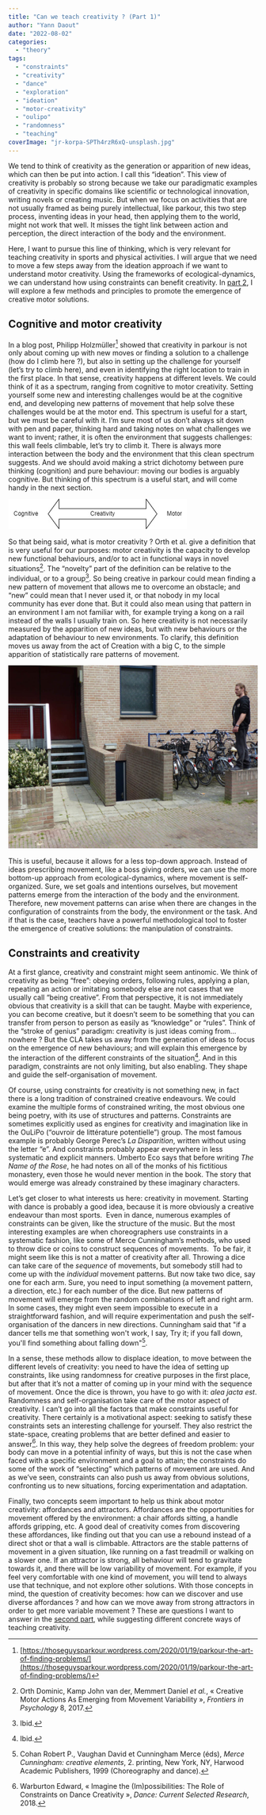 ```yaml
---
title: "Can we teach creativity ? (Part 1)"
author: "Yann Daout"
date: "2022-08-02"
categories: 
  - "theory"
tags: 
  - "constraints"
  - "creativity"
  - "dance"
  - "exploration"
  - "ideation"
  - "motor-creativity"
  - "oulipo"
  - "randomness"
  - "teaching"
coverImage: "jr-korpa-SPTh4rzR6xQ-unsplash.jpg"
---
```


We tend to think of creativity as the generation or apparition of new ideas, which can then be put into action. I call this “ideation”. This view of creativity is probably so strong because we take our paradigmatic examples of creativity in specific domains like scientific or technological innovation, writing novels or creating music. But when we focus on activities that are not usually framed as being purely intellectual, like parkour, this two step process, inventing ideas in your head, then applying them to the world, might not work that well. It misses the tight link between action and perception, the direct interaction of the body and the environment.

Here, I want to pursue this line of thinking, which is very relevant for teaching creativity in sports and physical activities. I will argue that we need to move a few steps away from the ideation approach if we want to understand motor creativity. Using the frameworks of ecological-dynamics, we can understand how using constraints can benefit creativity. In [part 2](../can-we-teach-creativity-part-2), I will explore a few methods and principles to promote the emergence of creative motor solutions.

## Cognitive and motor creativity

In a blog post, Philipp Holzmüller[^1] showed that creativity in parkour is not only about coming up with new moves or finding a solution to a challenge (how do I climb here ?), but also in setting up the challenge for yourself (let’s try to climb here), and even in identifying the right location to train in the first place. In that sense, creativity happens at different levels. We could think of it as a spectrum, ranging from cognitive to motor creativity. Setting yourself some new and interesting challenges would be at the cognitive end, and developing new patterns of movement that help solve these challenges would be at the motor end. This spectrum is useful for a start, but we must be careful with it. I’m sure most of us don’t always sit down with pen and paper, thinking hard and taking notes on what challenges we want to invent; rather, it is often the environment that suggests challenges: this wall feels climbable, let’s try to climb it. There is always more interaction between the body and the environment that this clean spectrum suggests. And we should avoid making a strict dichotomy between pure thinking (cognition) and pure behaviour: moving our bodies is arguably cognitive. But thinking of this spectrum is a useful start, and will come handy in the next section.

![](images/cognitive-motor-diagram.jpg)

So that being said, what is motor creativity ? Orth et al. give a definition that is very useful for our purposes: motor creativity is the capacity to develop new functional behaviours, and/or to act in functional ways in novel situations[^2]. The “novelty” part of the definition can be relative to the individual, or to a group[^3]. So being creative in parkour could mean finding a new pattern of movement that allows me to overcome an obstacle; and “new” could mean that I never used it, or that nobody in my local community has ever done that. But it could also mean using that pattern in an environment I am not familiar with, for example trying a kong on a rail instead of the walls I usually train on. So here creativity is not necessarily measured by the apparition of new ideas, but with new behaviours or the adaptation of behaviour to new environments. To clarify, this definition  moves us away from the act of Creation with a big C, to the simple apparition of statistically rare patterns of movement.

![](images/What-else-in-stead-of-kong-1024x750.jpg "What else than a kong ? (picture by Pawel van der Steen)")

This is useful, because it allows for a less top-down approach. Instead of ideas prescribing movement, like a boss giving orders, we can use the more bottom-up approach from ecological-dynamics, where movement is self-organized. Sure, we set goals and intentions ourselves, but movement patterns emerge from the interaction of the body and the environment. Therefore, new movement patterns can arise when there are changes in the configuration of constraints from the body, the environment or the task. And if that is the case, teachers have a powerful methodological tool to foster the emergence of creative solutions: the manipulation of constraints.

## Constraints and creativity

At a first glance, creativity and constraint might seem antinomic. We think of creativity as being “free”: obeying orders, following rules, applying a plan, repeating an action or imitating somebody else are not cases that we usually call “being creative”. From that perspective, it is not immediately obvious that creativity is a skill that can be taught. Maybe with experience, you can become creative, but it doesn’t seem to be something that you can transfer from person to person as easily as “knowledge” or “rules”. Think of the “stroke of genius” paradigm: creativity is just ideas coming from… nowhere ? But the CLA takes us away from the generation of ideas to focus on the emergence of new behaviours; and will explain this emergence by the interaction of the different constraints of the situation[^4]. And in this paradigm, constraints are not only limiting, but also enabling. They shape and guide the self-organisation of movement.

Of course, using constraints for creativity is not something new, in fact there is a long tradition of constrained creative endeavours. We could examine the multiple forms of constrained writing, the most obvious one being poetry, with its use of structures and patterns. Constraints are sometimes explicitly used as engines for creativity and imagination like in the OuLiPo (“ouvroir de littérature potentielle”) group. The most famous example is probably George Perec’s _La Disparition_, written without using the letter “e”. And constraints probably appear everywhere in less systematic and explicit manners. Umberto Eco says that before writing _The Name of the Rose_, he had notes on all of the monks of his fictitious monastery, even those he would never mention in the book. The story that would emerge was already constrained by these imaginary characters.

Let’s get closer to what interests us here: creativity in movement. Starting with dance is probably a good idea, because it is more obviously a creative endeavour than most sports.  Even in dance, numerous examples of constraints can be given, like the structure of the music. But the most interesting examples are when choreographers use constraints in a systematic fashion, like some of Merce Cunningham’s methods, who used to throw dice or coins to construct sequences of movements.  To be fair, it might seem like this is not a matter of creativity after all. Throwing a dice can take care of the _sequence_ of movements, but somebody still had to come up with the _individual_ movement patterns. But now take two dice, say one for each arm. Sure, you need to input something (a movement pattern, a direction, etc.) for each number of the dice. But new patterns of movement will emerge from the random combinations of left and right arm. In some cases, they might even seem impossible to execute in a straightforward fashion, and will require experimentation and push the self-organisation of the dancers in new directions. Cunningham said that "if a dancer tells me that something won't work, I say, Try it; if you fall down, you'll find something about falling down"[^5].

In a sense, these methods allow to displace ideation, to move between the different levels of creativity: you need to have the idea of setting up constraints, like using randomness for creative purposes in the first place, but after that it’s not a matter of coming up in your mind with the sequence of movement. Once the dice is thrown, you have to go with it: _alea jacta est_. Randomness and self-organisation take care of the motor aspect of creativity. I can’t go into all the factors that make constraints useful for creativity. There certainly is a motivational aspect: seeking to satisfy these constraints sets an interesting challenge for yourself. They also restrict the state-space, creating problems that are better defined and easier to answer[^6]. In this way, they help solve the degrees of freedom problem: your body can move in a potential infinity of ways, but this is not the case when faced with a specific environment and a goal to attain; the constraints do some of the work of “selecting” which patterns of movement are used. And as we’ve seen, constraints can also push us away from obvious solutions, confronting us to new situations, forcing experimentation and adaptation.

Finally, two concepts seem important to help us think about motor creativity: affordances and attractors. Affordances are the opportunities for movement offered by the environment: a chair affords sitting, a handle affords gripping, etc. A good deal of creativity comes from discovering these affordances, like finding out that you can use a rebound instead of a direct shot or that a wall is climbable. Attractors are the stable patterns of movement in a given situation, like running on a fast treadmill or walking on a slower one. If an attractor is strong, all behaviour will tend to gravitate towards it, and there will be low variability of movement. For example, if you feel very comfortable with one kind of movement, you will tend to always use that technique, and not explore other solutions. With those concepts in mind, the question of creativity becomes: how can we discover and use diverse affordances ? and how can we move away from strong attractors in order to get more variable movement ? These are questions I want to answer in the [second part](../can-we-teach-creativity-part-2), while suggesting different concrete ways of teaching creativity.

[^1]: [https://thoseguysparkour.wordpress.com/2020/01/19/parkour-the-art-of-finding-problems/](https://thoseguysparkour.wordpress.com/2020/01/19/parkour-the-art-of-finding-problems/)
[^2]: Orth Dominic, Kamp John van der, Memmert Daniel _et al._, « Creative Motor Actions As Emerging from Movement Variability », _Frontiers in Psychology_ 8, 2017.
[^3]: Ibid.
[^4]: Ibid.
[^5]: Cohan Robert P., Vaughan David et Cunningham Merce (éds), _Merce Cunningham: creative elements_, 2. printing, New York, NY, Harwood Academic Publishers, 1999 (Choreography and dance).
[^6]: Warburton Edward, « Imagine the (Im)possibilities: The Role of Constraints on Dance Creativity », _Dance: Current Selected Research_, 2018.